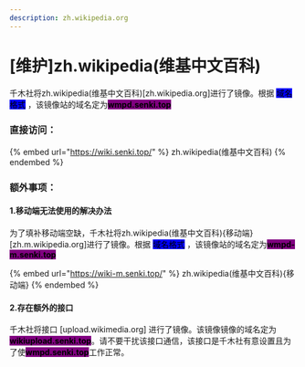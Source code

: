 ```yaml
---
description: zh.wikipedia.org
---
```


# \[维护]zh.wikipedia(维基中文百科)

千木社将zh.wikipedia(维基中文百科)\[zh.wikipedia.org]进行了镜像。根据 <mark style="background-color:blue;">域名格式</mark> ，该镜像站的域名定为<mark style="background-color:purple;">**wmpd.senki.top**</mark>

### 直接访问：

{% embed url="https://wiki.senki.top/" %}
zh.wikipedia(维基中文百科)
{% endembed %}

### 额外事项：

#### 1.移动端无法使用的解决办法

为了填补移动端空缺，千木社将zh.wikipedia(维基中文百科){移动端}\[zh.m.wikipedia.org]进行了镜像。根据 <mark style="background-color:blue;">域名格式</mark> ，该镜像站的域名定为<mark style="background-color:purple;">**wmpd-m.senki.top**</mark>

{% embed url="https://wiki-m.senki.top/" %}
zh.wikipedia(维基中文百科){移动端}
{% endembed %}

#### 2.存在额外的接口

千木社将接口 \[upload.wikimedia.org] 进行了镜像。该镜像镜像的域名定为<mark style="background-color:purple;">**wikiupload.senki.top**</mark>。请不要干扰该接口通信，该接口是千木社有意设置且为了使<mark style="background-color:purple;">**wmpd.senki.top**</mark>工作正常。
